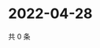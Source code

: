 # 2022-04-28

共 0 条

<!-- BEGIN WEIBO -->
<!-- 最后更新时间 Thu Apr 28 2022 06:00:48 GMT+0800 (China Standard Time) -->

<!-- END WEIBO -->
